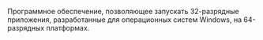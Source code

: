 Программное обеспечение, позволяющее запускать 32-разрядные приложения,
разработанные для операционных систем Windows, на 64-разрядных платформах.
